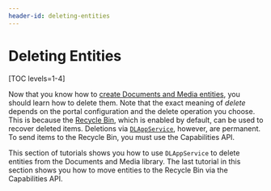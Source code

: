 ```yaml
---
header-id: deleting-entities
---
```


# Deleting Entities

[TOC levels=1-4]

Now that you know how to 
[create Documents and Media entities](/docs/7-1/tutorials/-/knowledge_base/t/creating-files-folders-and-shortcuts),
you should learn how to delete them. Note that the exact meaning of *delete*
depends on the portal configuration and the delete operation you choose. This is
because the 
[Recycle Bin](/docs/7-1/user/-/knowledge_base/u/restoring-deleted-assets), which is
enabled by default, can be used to recover deleted items. Deletions via
[`DLAppService`](@platform-ref@/7.1-latest/javadocs/portal-kernel/com/liferay/document/library/kernel/service/DLAppService.html),
however, are permanent. To send items to the Recycle Bin, you must use the
Capabilities API. 

This section of tutorials shows you how to use `DLAppService` to delete entities 
from the Documents and Media library. The last tutorial in this section shows 
you how to move entities to the Recycle Bin via the Capabilities API. 

